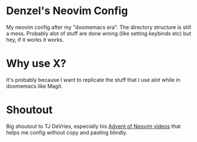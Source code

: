 # Denzel's Neovim Config
My neovim config after my "doomemacs era". The directory structure is still a mess. Probably alot of stuff are done wrong (like setting keybinds etc) but hey, if it works it works.

# Why use X?
It's probably because I want to replicate the stuff that I use alot while in doomemacs like Magit.

# Shoutout
Big shoutout to TJ DeVries, especially his [Advent of Neovim videos](https://youtube.com/playlist?list=PLep05UYkc6wTyBe7kPjQFWVXTlhKeQejM) that helps me config without copy and pasting blindly.
